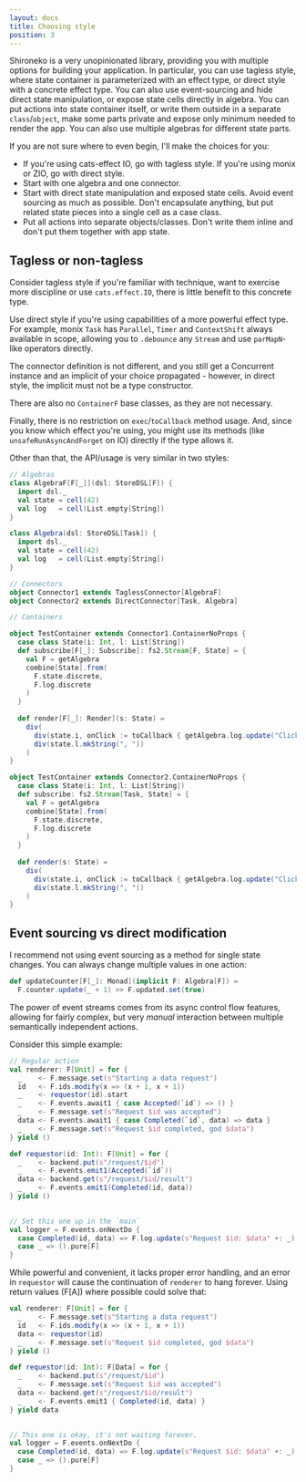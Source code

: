 ```yaml
---
layout: docs
title: Choosing style
position: 3
---
```

Shironeko is a very unopinionated library, providing you
with multiple options for building your application. In particular,
you can use tagless style, where state container is parameterized with
an effect type, or direct style with a concrete effect type. You can
also use event-sourcing and hide direct state manipulation, or expose
state cells directly in algebra. You can put actions into state container
itself, or write them outside in a separate `class`/`object`, make
some parts private and expose only minimum needed to render the app. You
can also use multiple algebras for different state parts.

If you are not sure where to even begin, I'll make the choices for you:
- If you're using cats-effect IO, go with tagless style. If you're using
  monix or ZIO, go with direct style.
- Start with one algebra and one connector.
- Start with direct state manipulation and exposed state cells.
  Avoid event sourcing as much as possible. Don't encapsulate anything,
  but put related state pieces into a single cell as a case class.
- Put all actions into separate objects/classes. Don't write them inline
  and don't put them together with app state.


## Tagless or non-tagless

Consider tagless style if you're familiar with technique,
want to exercise more discipline or use `cats.effect.IO`,
there is little benefit to this concrete type.

Use direct style if you're using capabilities of a more powerful effect
type. For example, monix `Task` has `Parallel`, `Timer` and
`ContextShift` always available in scope, allowing you to `.debounce`
any `Stream` and use `parMapN`-like operators directly.

The connector definition is not different, and you still get a Concurrent
instance and an implicit of your choice propagated - however, in
direct style, the implicit must not be a type constructor.

There are also no `ContainerF` base classes, as they are not necessary.

Finally, there is no restriction on `exec`/`toCallback` method usage.
And, since you know which effect you're using, you might use
its methods (like `unsafeRunAsyncAndForget` on IO) directly if the type
allows it.

Other than that, the API/usage is very similar in two styles:

```scala mdoc
// Algebras
class AlgebraF[F[_]](dsl: StoreDSL[F]) {
  import dsl._
  val state = cell(42)
  val log   = cell(List.empty[String])
}

class Algebra(dsl: StoreDSL[Task]) {
  import dsl._
  val state = cell(42)
  val log   = cell(List.empty[String])
}

// Connectors
object Connector1 extends TaglessConnector[AlgebraF]
object Connector2 extends DirectConnector[Task, Algebra]

// Containers

object TestContainer extends Connector1.ContainerNoProps {
  case class State(i: Int, l: List[String])
  def subscribe[F[_]: Subscribe]: fs2.Stream[F, State] = {
    val F = getAlgebra
    combine[State].from(
      F.state.discrete,
      F.log.discrete
    )
  }
  
  def render[F[_]: Render](s: State) = 
    div(
      div(state.i, onClick := toCallback { getAlgebra.log.update("Clicked" :: _) }),
      div(state.l.mkString(", "))
    )
}

object TestContainer extends Connector2.ContainerNoProps {
  case class State(i: Int, l: List[String])
  def subscribe: fs2.Stream[Task, State] = {
    val F = getAlgebra
    combine[State].from(
      F.state.discrete,
      F.log.discrete
    )
  }
  
  def render(s: State) = 
    div(
      div(state.i, onClick := toCallback { getAlgebra.log.update("Clicked" :: _) }),
      div(state.l.mkString(", "))
    )
}
```

## Event sourcing vs direct modification

I recommend not using event sourcing as a method for single state
changes. You can always change multiple values in one action:

```scala
def updateCounter[F[_]: Monad](implicit F: Algebra[F]) =
  F.counter.update(_ + 1) >> F.updated.set(true)
```

The power of event streams comes from its async control flow features,
allowing for fairly complex, but very _manual_ interaction between
multiple semantically independent actions.

Consider this simple example:
```scala
// Regular action
val renderer: F[Unit] = for {
  _    <- F.message.set(s"Starting a data request")
  id   <- F.ids.modify(x => (x + 1, x + 1))
  _    <- requestor(id).start
  _    <- F.events.await1 { case Accepted(`id`) => () }
  _    <- F.message.set(s"Request $id was accepted")
  data <- F.events.await1 { case Completed(`id`, data) => data }
  _    <- F.message.set(s"Request $id completed, god $data")
} yield ()

def requestor(id: Int): F[Unit] = for {
  _    <- backend.put(s"/request/$id")
  _    <- F.events.emit1(Accepted(`id`))
  data <- backend.get(s"/request/$id/result")
  _    <- F.events.emit1(Completed(id, data))
} yield () 
  

// Set this one up in the `main`
val logger = F.events.onNextDo {
  case Completed(id, data) => F.log.update(s"Request $id: $data" +: _)
  case _ => ().pure[F]
}
```
While powerful and convenient, it lacks proper error handling, and an error
in `requestor` will cause the continuation of `renderer` to hang forever.
Using return values (F[A]) where possible could solve that:

```scala
val renderer: F[Unit] = for {
  _    <- F.message.set(s"Starting a data request")
  id   <- F.ids.modify(x => (x + 1, x + 1))
  data <- requestor(id)
  _    <- F.message.set(s"Request $id completed, god $data")
} yield ()

def requestor(id: Int): F[Data] = for {
  _    <- backend.put(s"/request/$id")
  _    <- F.message.set(s"Request $id was accepted")
  data <- backend.get(s"/request/$id/result")
  _    <- F.events.emit1 { Completed(id, data) }
} yield data
  

// This one is okay, it's not waiting forever.
val logger = F.events.onNextDo {
  case Completed(id, data) => F.log.update(s"Request $id: $data" +: _)
  case _ => ().pure[F]
}
```

